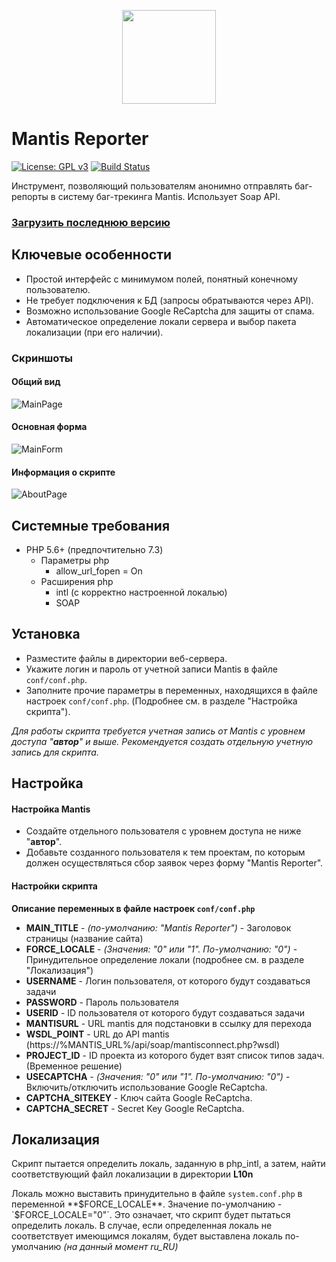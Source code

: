 <p align="center">
<img src="https://i.imgur.com/DhbBXnb.png" width="150" height="150" align="center">
</p>

# Mantis Reporter
[![License: GPL v3](https://img.shields.io/badge/License-GPLv3-blue.svg)](https://www.gnu.org/licenses/gpl-3.0)
[![Build Status](https://travis-ci.org/intervisionlord/mantis-reporter.svg?branch=master)](https://travis-ci.org/intervisionlord/mantis-reporter)

Инструмент, позволяющий пользователям анонимно отправлять баг-репорты в систему баг-трекинга Mantis.
Использует Soap API.

### **[Загрузить последнюю версию](https://github.com/intervisionlord/mantis-reporter/releases/latest)**

## Ключевые особенности
 * Простой интерфейс с минимумом полей, понятный конечному пользователю.
 * Не требует подключения к БД (запросы обратываются через API).
 * Возможно использование Google ReCaptcha для защиты от спама.
 * Автоматическое определение локали сервера и выбор пакета локализации (при его наличии).

### Скриншоты
#### Общий вид
![MainPage](https://i.imgur.com/zKTrss6.png)

#### Основная форма
![MainForm](https://i.imgur.com/iqtqC5p.png)

#### Информация о скрипте
![AboutPage](https://i.imgur.com/lnEHwZR.png)

## Системные требования
 * PHP 5.6+ (предпочтительно 7.3)
   * Параметры php
     * allow_url_fopen = On
   * Расширения php
     * intl (с корректно настроенной локалью)
     * SOAP

## Установка
 * Разместите файлы в директории веб-сервера.
 * Укажите логин и пароль от учетной записи Mantis в файле `conf/conf.php`.
 * Заполните прочие параметры в переменных, находящихся в файле настроек `conf/conf.php`. (Подробнее см. в разделе "Настройка скрипта").

_Для работы скрипта требуется учетная запись от Mantis с уровнем доступа "**автор**" и выше. Рекомендуется создать отдельную учетную запись для скрипта._

## Настройка
#### Настройка Mantis
 * Создайте отдельного пользователя с уровнем доступа не ниже "**автор**".
 * Добавьте созданного пользователя к тем проектам, по которым должен осуществляться сбор заявок через форму "Mantis Reporter".

#### Настройки скрипта
**Описание переменных в файле настроек `conf/conf.php`**
 * **MAIN_TITLE** - _(по-умолчанию: "Mantis Reporter")_ - Заголовок страницы (название сайта)
 * **FORCE_LOCALE** - _(Значения: "0" или "1". По-умолчанию: "0")_ - Принудительное определение локали (подробнее см. в разделе "Локализация")
 * **USERNAME** - Логин пользователя, от которого будут создаваться задачи
 * **PASSWORD** - Пароль пользователя
 * **USERID** - ID пользователя от которого будут создаваться задачи
 * **MANTISURL** - URL mantis для подстановки в ссылку для перехода
 * **WSDL_POINT** - URL до API mantis (https://%MANTIS_URL%/api/soap/mantisconnect.php?wsdl)
 * **PROJECT_ID** - ID проекта из которого будет взят список типов задач. (Временное решение)
 * **USECAPTCHA** - _(Значения: "0" или "1". По-умолчанию: "0")_ - Включить/отключить использование Google ReCaptcha.
 * **CAPTCHA_SITEKEY** - Ключ сайта Google ReCaptcha.
 * **CAPTCHA_SECRET** - Secret Key Google ReCaptcha.

## Локализация
Скрипт пытается определить локаль, заданную в php_intl, а затем, найти соответствующий файл локализации в директории **L10n**

Локаль можно выставить принудительно в файле `system.conf.php` в переменной **$FORCE_LOCALE**.
Значение по-умолчанию - `$FORCE_LOCALE="0"`. Это означает, что скрипт будет пытаться определить локаль.
В случае, если определенная локаль не соответствует имеющимся локалям, будет выставлена локаль по-умолчанию *(на данный момент ru_RU)*
